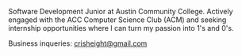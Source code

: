 Software Development Junior at Austin Community College. Actively engaged with the ACC Computer Science Club (ACM) and seeking internship opportunities where I can turn my passion into 1's and 0's.

Business inqueries: crisheight@gmail.com

<!---
Crisheight/Crisheight is a ✨ special ✨ repository because its `README.md` (this file) appears on your GitHub profile.
You can click the Preview link to take a look at your changes.
--->
